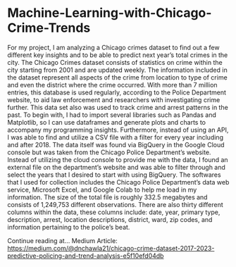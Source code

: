 # Machine-Learning-with-Chicago-Crime-Trends

For my project, I am analyzing a Chicago crimes dataset to find out a few different key insights and to be able to predict next year’s total crimes in the city. The Chicago Crimes dataset consists of statistics on crime within the city starting from 2001 and are updated weekly. The information included in the dataset represent all aspects of the crime from location to type of crime and even the district where the crime occurred. With more than 7 million entries, this database is used regularly, according to the Police Department website, to aid law enforcement and researchers with investigating crime further. This data set also was used to track crime and arrest patterns in the past. To begin with, I had to import several libraries such as Pandas and Matplotlib, so I can use dataframes and generate plots and charts to accompany my programming insights. Furthermore, instead of using an API, I was able to find and utilize a CSV file with a filter for every year including and after 2018. The data itself was found via BigQuery in the Google Cloud console but was taken from the Chicago Police Department’s website. Instead of utilizing the cloud console to provide me with the data, I found an external file on the department’s website and was able to filter through and select the years that I desired to start with using BigQuery. The softwares that I used for collection includes the Chicago Police Department’s data web service, Microsoft Excel, and Google Colab to help me load in my information. The size of the total file is roughly 332.5 megabytes and consists of 1,249,753 different observations. There are also thirty different columns within the data, these columns include: date, year, primary type, description, arrest, location descriptions, district, ward, zip codes, and information pertaining to the police’s beat.

Continue reading at...
Medium Article: https://medium.com/@dnchawla21/chicago-crime-dataset-2017-2023-predictive-policing-and-trend-analysis-e5f10efd04db
